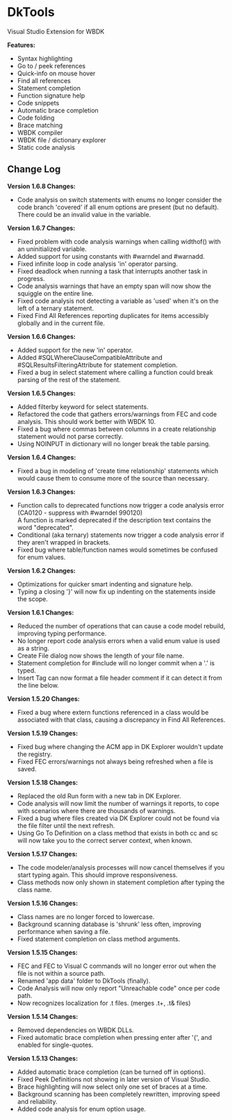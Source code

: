 # DkTools
Visual Studio Extension for WBDK

**Features:**
- Syntax highlighting
- Go to / peek references
- Quick-info on mouse hover
- Find all references
- Statement completion
- Function signature help
- Code snippets
- Automatic brace completion
- Code folding
- Brace matching
- WBDK compiler
- WBDK file / dictionary explorer
- Static code analysis

## Change Log

**Version 1.6.8 Changes:**
- Code analysis on switch statements with enums no longer consider the code branch 'covered' if all enum options are present (but no default). There could be an invalid value in the variable.

**Version 1.6.7 Changes:**
- Fixed problem with code analysis warnings when calling widthof() with an uninitialized variable.
- Added support for using constants with #warndel and #warnadd.
- Fixed infinite loop in code analysis 'in' operator parsing.
- Fixed deadlock when running a task that interrupts another task in progress.
- Code analysis warnings that have an empty span will now show the squiggle on the entire line.
- Fixed code analysis not detecting a variable as 'used' when it's on the left of a ternary statement.
- Fixed Find All References reporting duplicates for items accessibly globally and in the current file.

**Version 1.6.6 Changes:**
- Added support for the new 'in' operator.
- Added #SQLWhereClauseCompatibleAttribute and #SQLResultsFilteringAttribute for statement completion.
- Fixed a bug in select statement where calling a function could break parsing of the rest of the statement.

**Version 1.6.5 Changes:**
- Added filterby keyword for select statements.
- Refactored the code that gathers errors/warnings from FEC and code analysis. This should work better with WBDK 10.
- Fixed a bug where commas between columns in a create relationship statement would not parse correctly.
- Using NOINPUT in dictionary will no longer break the table parsing.

**Version 1.6.4 Changes:**
- Fixed a bug in modeling of 'create time relationship' statements which would cause them to consume more of the source than necessary.

**Version 1.6.3 Changes:**
- Function calls to deprecated functions now trigger a code analysis error (CA0120 - suppress with #warndel 990120)<br>
  A function is marked deprecated if the description text contains the word "deprecated".
- Conditional (aka ternary) statements now trigger a code analysis error if they aren't wrapped in brackets.
- Fixed bug where table/function names would sometimes be confused for enum values.

**Version 1.6.2 Changes:**
- Optimizations for quicker smart indenting and signature help.
- Typing a closing '}' will now fix up indenting on the statements inside the scope.

**Version 1.6.1 Changes:**
- Reduced the number of operations that can cause a code model rebuild, improving typing performance.
- No longer report code analysis errors when a valid enum value is used as a string.
- Create File dialog now shows the length of your file name.
- Statement completion for #include will no longer commit when a '.' is typed.
- Insert Tag can now format a file header comment if it can detect it from the line below.

**Version 1.5.20 Changes:**
- Fixed a bug where extern functions referenced in a class would be associated with that class, causing a discrepancy in Find All References.

**Version 1.5.19 Changes:**
- Fixed bug where changing the ACM app in DK Explorer wouldn't update the registry.
- Fixed FEC errors/warnings not always being refreshed when a file is saved.

**Version 1.5.18 Changes:**
- Replaced the old Run form with a new tab in DK Explorer.
- Code analysis will now limit the number of warnings it reports, to cope with scenarios where there are thousands of warnings.
- Fixed a bug where files created via DK Explorer could not be found via the file filter until the next refresh.
- Using Go To Definition on a class method that exists in both cc and sc will now take you to the correct server context, when known.

**Version 1.5.17 Changes:**
- The code modeler/analysis processes will now cancel themselves if you start typing again. This should improve responsiveness.
- Class methods now only shown in statement completion after typing the class name.

**Version 1.5.16 Changes:**
- Class names are no longer forced to lowercase.
- Background scanning database is 'shrunk' less often, improving performance when saving a file.
- Fixed statement completion on class method arguments.

**Version 1.5.15 Changes:**
- FEC and FEC to Visual C commands will no longer error out when the file is not within a source path.
- Renamed 'app data' folder to DkTools (finally).
- Code Analysis will now only report "Unreachable code" once per code path.
- Now recognizes localization for .t files. (merges .t+, .t& files)

**Version 1.5.14 Changes:**
- Removed dependencies on WBDK DLLs.
- Fixed automatic brace completion when pressing enter after '{', and enabled for single-quotes.

**Version 1.5.13 Changes:**
- Added automatic brace completion (can be turned off in options).
- Fixed Peek Definitions not showing in later version of Visual Studio.
- Brace highlighting will now select only one set of braces at a time.
- Background scanning has been completely rewritten, improving speed and reliability.
- Added code analysis for enum option usage.
